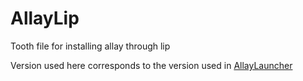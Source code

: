 # AllayLip
Tooth file for installing allay through lip

Version used here corresponds to the version used in [AllayLauncher](https://github.com/AllayMC/AllayLauncher)
